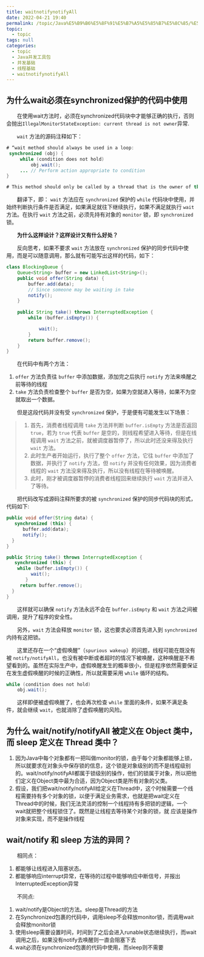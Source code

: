 ```yaml
---
title: waitnotifynotifyAll
date: 2022-04-21 19:40
permalink: /topic/Java%E5%B9%B6%E5%8F%91%E5%B7%A5%E5%85%B7%E5%8C%85/%E5%B9%B6%E5%8F%91%E5%9F%BA%E7%A1%80/%E7%BA%BF%E7%A8%8B%E5%9F%BA%E7%A1%80/waitnotifynotifyAll
topic: 
  - topic
tags: null
categories: 
  - topic
  - Java并发工具包
  - 并发基础
  - 线程基础
  - waitnotifynotifyAll
---
```

## 为什么wait必须在synchronized保护的代码中使用

　　在使用wait方法时，必须在synchronized代码块中才能够正确的执行，否则会抛出`IllegalMonitorStateException: current thread is not owner`异常.

　　`wait` 方法的源码注释如下：

```java
# “wait method should always be used in a loop:
 synchronized (obj) {
     while (condition does not hold)
         obj.wait();
     ... // Perform action appropriate to condition
}

# This method should only be called by a thread that is the owner of this object's monitor.”
```

　　翻译下，即： `wait` 方法应在 `synchronized` 保护的 `while` 代码块中使用，并始终判断执行条件是否满足，如果满足就往下继续执行，如果不满足就执行 `wait` 方法。在执行 `wait` 方法之前，必须先持有对象的 `monitor` 锁，即 `synchronized` 锁。

　　**为什么这样设计？这样设计又有什么好处？**

　　反向思考，如果不要求 `wait` 方法放在 `synchronized` 保护的同步代码中使用，而是可以随意调用，那么就有可能写出这样的代码，如下：

```java
class BlockingQueue {
    Queue<String> buffer = new LinkedList<String>();
    public void offer(String data) {
        buffer.add(data);
        // Since someone may be waiting in take
        notify();  
    }
    
    public String take() throws InterruptedException {
        while (buffer.isEmpty()) {

            wait();
        }
        return buffer.remove();
    }
}
```

　　在代码中有两个方法：

1. `offer` 方法负责往 `buffer` 中添加数据，添加完之后执行 `notify` 方法来唤醒之前等待的线程
2. `take` 方法负责检查整个 `buffer` 是否为空，如果为空就进入等待，如果不为空就取出一个数据。

　　但是这段代码并没有受 `synchronized` 保护，于是便有可能发生以下场景：

> 1. 首先，消费者线程调用 `take` 方法并判断 `buffer.isEmpty` 方法是否返回 `true`，若为 `true` 代表 `buffer` 是空的，则线程希望进入等待，但是在线程调用 `wait` 方法之前，就被调度器暂停了，所以此时还没来得及执行 `wait` 方法。
> 2. 此时生产者开始运行，执行了整个 `offer` 方法，它往 `buffer` 中添加了数据，并执行了 `notify` 方法，但 `notify` 并没有任何效果，因为消费者线程的 `wait` 方法没来得及执行，所以没有线程在等待被唤醒。
> 3. 此时，刚才被调度器暂停的消费者线程回来继续执行 `wait` 方法并进入了等待。
>

　　把代码改写成源码注释所要求的被 `synchronized` 保护的同步代码块的形式，代码如下:

```java
public void offer(String data) {
   synchronized (this) {
      buffer.add(data);
      notify();
  }
}

public String take() throws InterruptedException {
   synchronized (this) {
    while (buffer.isEmpty()) {
         wait();
       }
     return buffer.remove();
  }
}
```

　　这样就可以确保 `notify` 方法永远不会在 `buffer.isEmpty` 和 `wait` 方法之间被调用，提升了程序的安全性。

　　另外，`wait` 方法会释放 `monitor` 锁，这也要求必须首先进入到 `synchronized` 内持有这把锁。

　　这里还存在一个“虚假唤醒”（`spurious wakeup`）的问题，线程可能在既没有被 `notify/notifyAll`，也没有被中断或者超时的情况下被唤醒，这种唤醒是不希望看到的。虽然在实际生产中，虚假唤醒发生的概率很小，但是程序依然需要保证在发生虚假唤醒的时候的正确性，所以就需要采用 `while` 循环的结构。

```java
while (condition does not hold)
    obj.wait();
```

　　这样即便被虚假唤醒了，也会再次检查 `while` 里面的条件，如果不满足条件，就会继续 `wait`，也就消除了虚假唤醒的风险。

## 为什么 wait/notify/notifyAll 被定义在 Object 类中，而 sleep 定义在 Thread 类中？

1. 因为Java中每个对象都有一把叫做monitor的锁，由于每个对象都能够上锁，所以就要求在对象头中保存锁的信息，这个锁是对象级别的而不是线程级别的。wait/notify/notifyAll都属于锁级别的操作，他们的锁属于对象，所以把他们定义在Object类中最为合适，因为Object类是所有对象的父类。
2. 假设，我们把wait/notify/notifyAll给定义在Thread中，这个时候需要一个线程需要持有多个对象的锁，以便于满足业务需求，也就是把wait定义在Thread中的时候，我们无法灵活的控制一个线程持有多把锁的逻辑，一个wait就把整个线程锁住了。既然是让线程去等待某个对象的锁，就 应该是操作对象来实现，而不是操作线程

## wait/notify 和 sleep 方法的异同？

　　相同点：

1. 都能够让线程进入阻塞状态。
2. 都能够响应interrupt异常，在等待的过程中能够响应中断信号，并报出InterruptedException异常

　　不同点:

1. wait/notify是Object的方法。sleep是Thread的方法
2. 在Synchronized包裹的代码中，调用sleep不会释放monitor锁，而调用wait会释放monitor锁
3. 使用sleep需要设置时间，时间到了之后会进入runable状态继续执行，而wait调用之后，如果没有notify去唤醒则一直会阻塞下去
4. wait必须在synchronized包裹的代码中使用，而sleep则不需要
